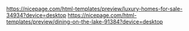 https://nicepage.com/html-templates/preview/luxury-homes-for-sale-34934?device=desktop
https://nicepage.com/html-templates/preview/dining-on-the-lake-91384?device=desktop
